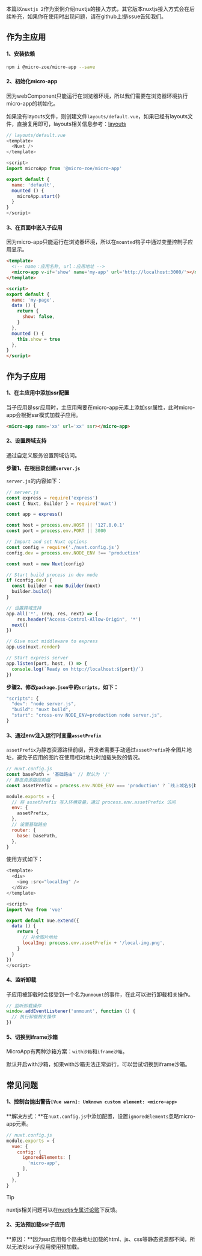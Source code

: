 本篇以`nuxtjs 2`作为案例介绍nuxtjs的接入方式，其它版本nuxtjs接入方式会在后续补充，如果你在使用时出现问题，请在github上提issue告知我们。

## 作为主应用

#### 1、安装依赖
```bash
npm i @micro-zoe/micro-app --save
```

#### 2、初始化micro-app
因为webComponent只能运行在浏览器环境，所以我们需要在浏览器环境执行micro-app的初始化。

如果没有layouts文件，则创建文件`layouts/default.vue`，如果已经有layouts文件，直接复用即可，layouts相关信息参考：[layouts](https://nuxtjs.org/docs/directory-structure/layouts)

```js
// layouts/default.vue
<template>
  <Nuxt />
</template>

<script>
import microApp from '@micro-zoe/micro-app'

export default {
  name: 'default',
  mounted () {
    microApp.start()
  }
}
</script>
```

#### 3、在页面中嵌入子应用
因为micro-app只能运行在浏览器环境，所以在`mounted`钩子中通过变量控制子应用显示。

```html
<template>
  <!-- name：应用名称, url：应用地址 -->
  <micro-app v-if='show' name='my-app' url='http://localhost:3000/'></micro-app>
</template>

<script>
export default {
  name: 'my-page',
  data () {
    return {
      show: false,
    }
  },
  mounted () {
    this.show = true
  },
}
</script>
```

## 作为子应用

#### 1、在主应用中添加ssr配置
当子应用是ssr应用时，主应用需要在micro-app元素上添加ssr属性，此时micro-app会根据ssr模式加载子应用。

```html
<micro-app name='xx' url='xx' ssr></micro-app>
```


#### 2、设置跨域支持
通过自定义服务设置跨域访问。

**步骤1、在根目录创建`server.js`**

`server.js`的内容如下：
```js
// server.js
const express = require('express')
const { Nuxt, Builder } = require('nuxt')

const app = express()

const host = process.env.HOST || '127.0.0.1'
const port = process.env.PORT || 3000

// Import and set Nuxt options
const config = require('./nuxt.config.js')
config.dev = process.env.NODE_ENV !== 'production'

const nuxt = new Nuxt(config)

// Start build process in dev mode
if (config.dev) {
  const builder = new Builder(nuxt)
  builder.build()
}

// 设置跨域支持
app.all('*', (req, res, next) => {
	res.header("Access-Control-Allow-Origin", '*')
  next()
})

// Give nuxt middleware to express
app.use(nuxt.render)

// Start express server
app.listen(port, host, () => {
  console.log(`Ready on http://localhost:${port}/`)
})
```

**步骤2、修改`package.json`中的`scripts`，如下：**

```js
"scripts": {
  "dev": "node server.js",
  "build": "nuxt build",
  "start": "cross-env NODE_ENV=production node server.js",
}
```


#### 3、通过env注入运行时变量`assetPrefix`
`assetPrefix`为静态资源路径前缀，开发者需要手动通过`assetPrefix`补全图片地址，避免子应用的图片在使用相对地址时加载失败的情况。

```js
// nuxt.config.js
const basePath = '基础路由' // 默认为 '/'
// 静态资源路径前缀
const assetPrefix = process.env.NODE_ENV === 'production' ? `线上域名${basePath}` : `http://localhost:${process.env.PORT || 3000}${basePath}`

module.exports = {
  // 将 assetPrefix 写入环境变量，通过 process.env.assetPrefix 访问
  env: {
    assetPrefix,
  },
  // 设置基础路由
  router: {
    base: basePath,
  },
}
```

使用方式如下：
```js
<template>
  <div>
    <img :src="localImg" />
  </div>
</template>

<script>
import Vue from 'vue'

export default Vue.extend({
  data () {
    return {
      // 补全图片地址
      localImg: process.env.assetPrefix + '/local-img.png',
    }
  }
})
</script>
```


#### 4、监听卸载
子应用被卸载时会接受到一个名为`unmount`的事件，在此可以进行卸载相关操作。

```js
// 监听卸载操作
window.addEventListener('unmount', function () {
  // 执行卸载相关操作
})
```

#### 5、切换到iframe沙箱
MicroApp有两种沙箱方案：`with沙箱`和`iframe沙箱`。

默认开启with沙箱，如果with沙箱无法正常运行，可以尝试切换到iframe沙箱。



## 常见问题
#### 1、控制台抛出警告`[Vue warn]: Unknown custom element: <micro-app>`
  
**解决方式：**在`nuxt.config.js`中添加配置，设置`ignoredElements`忽略micro-app元素。
```js
// nuxt.config.js
module.exports = {
  vue: {
    config: {
      ignoredElements: [
        'micro-app',
      ],
    }
  },
}
```


> [!TIP]
>
> nuxtjs相关问题可以在[nuxtjs专属讨论贴](https://github.com/micro-zoe/micro-app/issues/169)下反馈。

#### 2、无法预加载ssr子应用

**原因：**因为ssr应用每个路由地址加载的html、js、css等静态资源都不同，所以无法对ssr子应用使用预加载。
